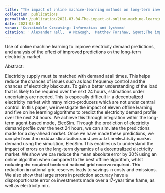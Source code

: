 ```yaml
---
title: "The impact of online machine-learning methods on long-term investment decisions and generator utilization in electricity markets"
collection: publications
permalink: /publication/2021-03-04-The-impact-of-online-machine-learning-methods-on-long-term-investment-decisions-and-generator-utilization-in-electricity-markets
date: 2021-03-04
venue: 'Sustainable Computing: Informatics and Systems'
citation: ' Alexander Kell,  A McGough,  Matthew Forshaw, &quot;The impact of online machine-learning methods on long-term investment decisions and generator utilization in electricity markets.&quot; Sustainable Computing: Informatics and Systems.'
---
```


Use of online machine learning to improve electricity demand predictions, and analysis of the effect of improved predictions on the long-term electricity market.

Abstract:

Electricity supply must be matched with demand at all times. This helps reduce the chances of issues such as load frequency control and the chances of electricity blackouts. To gain a better understanding of the load that is likely to be required over the next 24 hours, estimations under uncertainty are needed. This is especially difficult in a decentralized electricity market with many micro-producers which are not under central control. In this paper, we investigate the impact of eleven offline learning and five online learning algorithms to predict the electricity demand profile over the next 24 hours. We achieve this through integration within the long-term agent-based model, ElecSim. Through the prediction of electricity demand profile over the next 24 hours, we can simulate the predictions made for a day-ahead market. Once we have made these predictions, we sample from the residual distributions and perturb the electricity market demand using the simulation, ElecSim. This enables us to understand the impact of errors on the long-term dynamics of a decentralized electricity market. We show we can reduce the mean absolute error by 30% using an online algorithm when compared to the best offline algorithm, whilst reducing the required tendered national grid reserve required. This reduction in national grid reserves leads to savings in costs and emissions. We also show that large errors in prediction accuracy have a disproportionate error on investments made over a 17-year time frame, as well as electricity mix.
